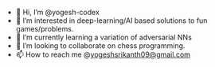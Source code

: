 - 👋 Hi, I’m @yogesh-codex
- 👀 I’m interested in deep-learning/AI based solutions to fun games/problems.
- 🌱 I’m currently learning a variation of adversarial NNs
- 💞️ I’m looking to collaborate on chess programming.
- 📫 How to reach me @yogeshsrikanth09@gmail.com

<!---
yogesh-codex/yogesh-codex is a ✨ special ✨ repository because its `README.md` (this file) appears on your GitHub profile.
You can click the Preview link to take a look at your changes.
--->
